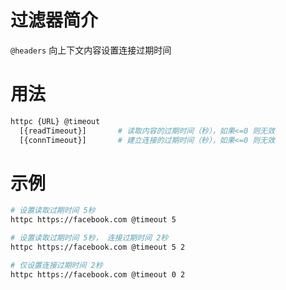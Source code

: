 # 过滤器简介

`@headers` 向上下文内容设置连接过期时间
 

# 用法

```bash
httpc {URL} @timeout
  [{readTimeout}]       # 读取内容的过期时间（秒），如果<=0 则无效
  [{connTimeout}]       # 建立连接的过期时间（秒），如果<=0 则无效
```

# 示例

```bash
# 设置读取过期时间 5秒
httpc https://facebook.com @timeout 5

# 设置读取过期时间 5秒， 连接过期时间 2秒
httpc https://facebook.com @timeout 5 2

# 仅设置连接过期时间 2秒
httpc https://facebook.com @timeout 0 2
```
